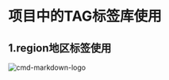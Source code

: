 # 项目中的TAG标签库使用

## 1.region地区标签使用
  
![cmd-markdown-logo](http://chuantu.biz/t6/86/1507529363x2061759526.png)
